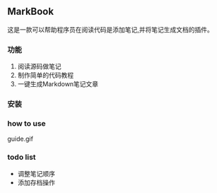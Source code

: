 ## MarkBook
这是一款可以帮助程序员在阅读代码是添加笔记,并将笔记生成文档的插件。
### 功能
1. 阅读源码做笔记
2. 制作简单的代码教程
3. 一键生成Markdown笔记文章
### 安装

### how to use
 guide.gif
### todo list
- 调整笔记顺序
- 添加存档操作